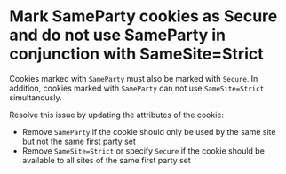 # Mark SameParty cookies as Secure and do not use SameParty in conjunction with SameSite=Strict

Cookies marked with `SameParty` must also be marked with `Secure`. In addition, cookies marked
with `SameParty` can not use `SameSite=Strict` simultanously.

Resolve this issue by updating the attributes of the cookie:
  * Remove `SameParty` if the cookie should only be used by the same site but not the same first party set
  * Remove `SameSite=Strict` or specify `Secure` if the cookie should be available to all sites of the same first party set
